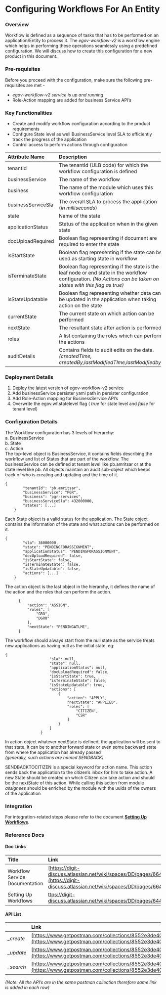 # Configuring Workflows For An Entity

### Overview

Workflow is defined as a sequence of tasks that has to be performed on an application/Entity to process it. The _egov-workflow-v2_ is a workflow engine which helps in performing these operations seamlessly using a predefined configuration. We will discuss how to create this configuration for a new product in this document.

### Pre-requisites

Before you proceed with the configuration, make sure the following pre-requisites are met -

* _egov-workflow-v2 service is up and running_
* Role-Action mapping are added for business Service API’s 

### Key Functionalities

* Create and modify workflow configuration according to the product requirements
* Configure State level as well BusinessService level SLA to efficiently track the progress of the application
* Control access to perform actions through configuration

| **Attribute Name** | **Description** |
| :--- | :--- |
| tenantId | The tenantId \(ULB code\) for which the workflow configuration is defined |
| businessService | The name of the workflow |
| business | The name of the module which uses this workflow configuration |
| businessServiceSla | The overall SLA to process the application \(_in milliseconds_\) |
| state | Name of the state |
| applicationStatus | Status of the application when in the given state |
| docUploadRequired | Boolean flag representing if document are required to enter the state |
| isStartState | Boolean flag representing if the state can be used as starting state in workflow |
| isTerminateState | Boolean flag representing if the state is the leaf node or end state in the workflow configuration. _\(No Actions can be taken on states with this flag as true\)_ |
| isStateUpdatable | Boolean flag representing whether data can be updated in the application when taking action on the state |
| currentState | The current state on which action can be performed |
| nextState | The resultant state after action is performed |
| roles | A list containing the roles which can perform the actions |
| auditDetails | Contains fields to audit edits on the data. _\(createdTime, createdBy,lastModifiedTIme,lastModifiedby\)_ |

### Deployment Details

1. Deploy the latest version of egov-workflow-v2 service
2. Add businessService persister yaml path in persister configuration
3. Add Role-Action mapping for BusinessService API’s
4. Overwrite the egov.wf.statelevel flag \( _true_ for state level and _false_ for tenant level\)

### Configuration Details

The Workflow configuration has 3 levels of hierarchy:  
a. BusinessService  
b. State  
c. Action  
The top-level object is BusinessService, it contains fields describing the workflow and list of States that are part of the workflow. The businessService can be defined at tenant level like pb.amritsar or at the state level like pb. All objects maintain an audit sub-object which keeps track of who is creating and updating and the time of it.

```text
{
        "tenantId": "pb.amritsar",
        "businessService": "PGR",
        "business": "pgr-services",
        "businessServiceSla": 432000000,
        "states": [...]
    }
```

Each State object is a valid status for the application. The State object contains the information of the state and what actions can be performed on it.

```text
{
        "sla": 36000000,
        "state": "PENDINGFORASSIGNMENT",
        "applicationStatus": "PENDINGFORASSIGNMENT",
        "docUploadRequired": false,
        "isStartState": false,
        "isTerminateState": false,
        "isStateUpdatable": false,
        "actions": [...]
    }
```

The action object is the last object in the hierarchy, it defines the name of the action and the roles that can perform the action.

```text
      {
          "action": "ASSIGN",
          "roles": [
              "GRO",
              "DGRO"
          ],
          "nextState": "PENDINGATLME",
      }
```

The workflow should always start from the null state as the service treats new applications as having null as the initial state. eg:

```text
{
                    "sla": null,
                    "state": null,
                    "applicationStatus": null,
                    "docUploadRequired": false,
                    "isStartState": true,
                    "isTerminateState": false,
                    "isStateUpdatable": true,
                    "actions": [
                        {
                            "action": "APPLY",
                            "nextState": "APPLIED",
                            "roles": [
                                "CITIZEN",
                                "CSR"
                            ]
                        }
                    ]
                }
```

In action object whatever nextState is defined, the application will be sent to that state. It can be to another forward state or even some backward state from where the application has already passed  
_\(generally, such actions are named SENDBACK\)_

SENDBACKTOCITIZEN is a special keyword for action name. This action sends back the application to the citizen’s inbox for him to take action. A new State should be created on which Citizen can take action and should be the nextState of this action. While calling this action from module _assignees_ should be enriched by the module with the uuids of the owners of the application

### Integration

For integration-related steps please refer to the document [**Setting Up Workflows**](setting-up-workflow.md). 

### Reference Docs

#### Doc Links

| **Title** | **Link** |
| :--- | :--- |
| Workflow Service Documentation | [https://digit-discuss.atlassian.net/wiki/spaces/DD/pages/664174657/Workflow+Service](https://digit-discuss.atlassian.net/wiki/spaces/DD/pages/664174657/Workflow+Service) |
| Setting Up Workflows | [ttps://digit-discuss.atlassian.net/wiki/spaces/DD/pages/644546619/Setting+Up+Workflows](https://digit-discuss.atlassian.net/wiki/spaces/DD/pages/644546619/Setting+Up+Workflows) |

#### API List

|  | **Link** |
| :--- | :--- |
| _\_create_ | [https://www.getpostman.com/collections/8552e3de40c819e34190](https://www.getpostman.com/collections/8552e3de40c819e34190) |
| _\_update_ | [https://www.getpostman.com/collections/8552e3de40c819e34190](https://www.getpostman.com/collections/8552e3de40c819e34190) |
| _\_search_ | [https://www.getpostman.com/collections/8552e3de40c819e34190](https://www.getpostman.com/collections/8552e3de40c819e34190) |

_\(Note: All the API’s are in the same postman collection therefore same link is added in each row\)_

